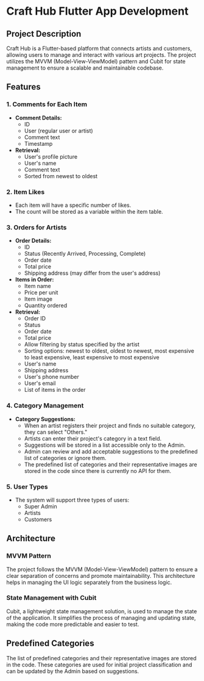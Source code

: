 # Craft Hub Flutter App Development

## Project Description

Craft Hub is a Flutter-based platform that connects artists and customers, allowing users to manage and interact with various art projects. The project utilizes the MVVM (Model-View-ViewModel) pattern and Cubit for state management to ensure a scalable and maintainable codebase.

## Features

### 1. Comments for Each Item
- **Comment Details:**
  - ID
  - User (regular user or artist)
  - Comment text
  - Timestamp
- **Retrieval:**
  - User's profile picture
  - User's name
  - Comment text
  - Sorted from newest to oldest

### 2. Item Likes
- Each item will have a specific number of likes.
- The count will be stored as a variable within the item table.

### 3. Orders for Artists
- **Order Details:**
  - ID
  - Status (Recently Arrived, Processing, Complete)
  - Order date
  - Total price
  - Shipping address (may differ from the user's address)
- **Items in Order:**
  - Item name
  - Price per unit
  - Item image
  - Quantity ordered
- **Retrieval:**
  - Order ID
  - Status
  - Order date
  - Total price
  - Allow filtering by status specified by the artist
  - Sorting options: newest to oldest, oldest to newest, most expensive to least expensive, least expensive to most expensive
  - User's name
  - Shipping address
  - User's phone number
  - User's email
  - List of items in the order

### 4. Category Management
- **Category Suggestions:**
  - When an artist registers their project and finds no suitable category, they can select "Others."
  - Artists can enter their project's category in a text field.
  - Suggestions will be stored in a list accessible only to the Admin.
  - Admin can review and add acceptable suggestions to the predefined list of categories or ignore them.
  - The predefined list of categories and their representative images are stored in the code since there is currently no API for them.

### 5. User Types
- The system will support three types of users:
  - Super Admin
  - Artists
  - Customers

## Architecture

### MVVM Pattern
The project follows the MVVM (Model-View-ViewModel) pattern to ensure a clear separation of concerns and promote maintainability. This architecture helps in managing the UI logic separately from the business logic.

### State Management with Cubit
Cubit, a lightweight state management solution, is used to manage the state of the application. It simplifies the process of managing and updating state, making the code more predictable and easier to test.

## Predefined Categories
The list of predefined categories and their representative images are stored in the code. These categories are used for initial project classification and can be updated by the Admin based on suggestions.
 
 
